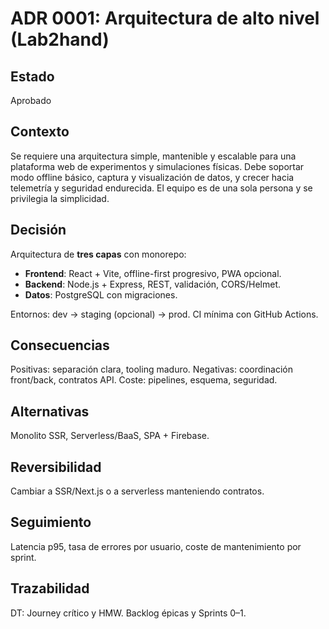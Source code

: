 # ADR 0001: Arquitectura de alto nivel (Lab2hand)

## Estado
Aprobado

## Contexto
Se requiere una arquitectura simple, mantenible y escalable para una plataforma web de experimentos y simulaciones físicas. Debe soportar modo offline básico, captura y visualización de datos, y crecer hacia telemetría y seguridad endurecida. El equipo es de una sola persona y se privilegia la simplicidad.

## Decisión
Arquitectura de **tres capas** con monorepo:
- **Frontend**: React + Vite, offline-first progresivo, PWA opcional.
- **Backend**: Node.js + Express, REST, validación, CORS/Helmet.
- **Datos**: PostgreSQL con migraciones.

Entornos: dev → staging (opcional) → prod. CI mínima con GitHub Actions.

## Consecuencias
Positivas: separación clara, tooling maduro. Negativas: coordinación front/back, contratos API. Coste: pipelines, esquema, seguridad.

## Alternativas
Monolito SSR, Serverless/BaaS, SPA + Firebase.

## Reversibilidad
Cambiar a SSR/Next.js o a serverless manteniendo contratos.

## Seguimiento
Latencia p95, tasa de errores por usuario, coste de mantenimiento por sprint.

## Trazabilidad
DT: Journey crítico y HMW. Backlog épicas y Sprints 0–1.
